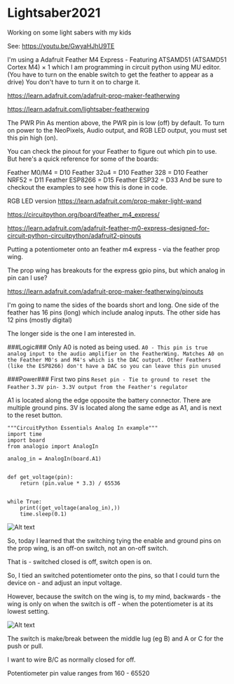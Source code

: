 # Lightsaber2021
Working on some light sabers with my kids

See: https://youtu.be/GwyaHJhU9TE


I'm using a Adafruit Feather M4 Express - Featuring ATSAMD51 (ATSAMD51 Cortex M4) × 1
which I am programming in circuit python using MU editor.
(You have to turn on the enable switch to get the feather to appear as a drive)
You don't have to turn it on to charge it.

https://learn.adafruit.com/adafruit-prop-maker-featherwing

https://learn.adafruit.com/lightsaber-featherwing



The PWR Pin
As mention above, the PWR pin is low (off) by default. To turn on power to the NeoPixels, Audio output, and RGB LED output, you must set this pin high (on).

You can check the pinout for your Feather to figure out which pin to use. But here's a quick reference for some of the boards:

Feather M0/M4 = D10
Feather 32u4 = D10
Feather 328 = D10
Feather NRF52 = D11
Feather ESP8266 = D15
Feather ESP32 = D33
And be sure to checkout the examples to see how this is done in code.


RGB LED version
https://learn.adafruit.com/prop-maker-light-wand


https://circuitpython.org/board/feather_m4_express/


https://learn.adafruit.com/adafruit-feather-m0-express-designed-for-circuit-python-circuitpython/adafruit2-pinouts



Putting a potentiometer onto an feather m4 express - via the feather prop wing.

The prop wing has breakouts for the express gpio pins, but which analog in pin can I use?

https://learn.adafruit.com/adafruit-prop-maker-featherwing/pinouts

I'm going to name the sides of the boards short and long.
One side of the feather has 16 pins (long) which include analog inputs.
The other side has 12 pins (mostly digital)

The longer side is the one I am interested in.


###Logic###
Only A0 is noted as being used.
```A0 - This pin is true analog input to the audio amplifier on the FeatherWing. Matches A0 on the Feather M0's and M4's which is the DAC output. Other Feathers (like the ESP8266) don't have a DAC so you can leave this pin unused```

###Power###
First two pins 
``Reset pin - Tie to ground to reset the Feather``
``3.3V pin- 3.3V output from the Feather's regulator``



A1 is located along the edge opposite the battery connector. There are multiple ground pins. 3V is located along the same edge as A1, and is next to the reset button.

```
"""CircuitPython Essentials Analog In example"""
import time
import board
from analogio import AnalogIn

analog_in = AnalogIn(board.A1)


def get_voltage(pin):
    return (pin.value * 3.3) / 65536


while True:
    print((get_voltage(analog_in),))
    time.sleep(0.1)
```


![Alt text](./readme_imgs/circuitpython_FeatherM0ExpressPot_bb.jpg)


So, today I learned that the switching tying the enable and ground pins on the prop wing, is an off-on switch, not an on-off switch.

That is - switched closed is off, switch open is on.

So, I tied an switched potentiometer onto the pins, so that I could turn the device on - and adjust an input voltage.

However, because the switch on the wing is, to my mind, backwards - the wing is only on when the switch is off - when the potentiometer is at its lowest setting.

![Alt text](./readme_imgs/Push-Pull-Pots.jpg)

The switch is make/break between the middle lug (eg B) and A or C for the push or pull.

I want to wire B/C as normally closed for off.

Potentiometer
pin value ranges from 160 - 65520

